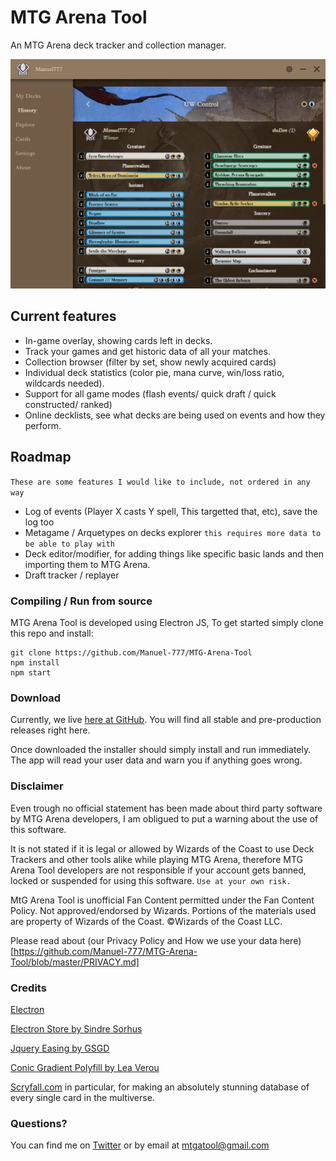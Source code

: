 # MTG Arena Tool
An MTG Arena deck tracker and collection manager.

![History Screen](/Readme/screenshot_0.png)

## Current features
- In-game overlay, showing cards left in decks.
- Track your games and get historic data of all your matches.
- Collection browser (filter by set, show newly acquired cards)
- Individual deck statistics (color pie, mana curve, win/loss ratio, wildcards needed).
- Support for all game modes (flash events/ quick draft / quick constructed/ ranked)
- Online decklists, see what decks are being used on events and how they perform.

## Roadmap
`These are some features I would like to include, not ordered in any way`
- Log of events (Player X casts Y spell, This targetted that, etc), save the log too
- Metagame / Arquetypes on decks explorer `this requires more data to be able to play with`
- Deck editor/modifier, for adding things like specific basic lands and then importing them to MTG Arena.
- Draft tracker / replayer

### Compiling / Run from source
MTG Arena Tool is developed using Electron JS, To get started simply clone this repo and install:

```
git clone https://github.com/Manuel-777/MTG-Arena-Tool
npm install
npm start
```

### Download
Currently, we live [here at GitHub](https://github.com/Manuel-777/MTG-Arena-Tool/releases). You will find all stable and pre-production releases right here.

Once downloaded the installer should simply install and run immediately. The app will read your user data and warn you if anything goes wrong.

### Disclaimer

Even trough no official statement has been made about third party software by MTG Arena developers, I am obligued to put a warning about the use of this software.

It is not stated if it is legal or allowed by Wizards of the Coast to use Deck Trackers and other tools alike while playing MTG Arena, therefore MTG Arena Tool developers are not responsible if your account gets banned, locked or suspended for using this software. `Use at your own risk.`

MtG Arena Tool is unofficial Fan Content permitted under the Fan Content Policy. Not approved/endorsed by Wizards. Portions of the materials used are property of Wizards of the Coast. ©Wizards of the Coast LLC.

Please read about (our Privacy Policy and How we use your data here)[https://github.com/Manuel-777/MTG-Arena-Tool/blob/master/PRIVACY.md]

### Credits
[Electron](https://electronjs.org/)

[Electron Store by Sindre Sorhus](https://github.com/sindresorhus/electron-store)

[Jquery Easing by GSGD](http://gsgd.co.uk/sandbox/jquery/easing/)

[Conic Gradient Polyfill by Lea Verou](https://leaverou.github.io/conic-gradient/)

[Scryfall.com](http://scryfall.com) in particular, for making an absolutely stunning database of every single card in the multiverse.

### Questions?
You can find me on [Twitter](https://twitter.com/MEtchegaray7)
or by email at [mtgatool@gmail.com](mailto:mtgatool@gmail.com)